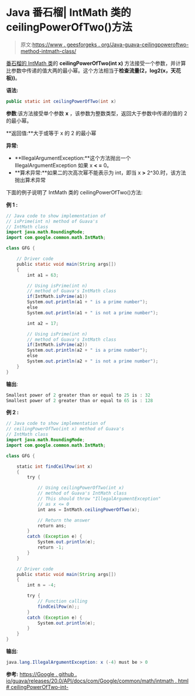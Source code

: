 # Java 番石榴| IntMath 类的 ceilingPowerOfTwo()方法

> 原文:[https://www . geesforgeks . org/Java-guava-ceilingpoweroftwo-method-intmath-class/](https://www.geeksforgeeks.org/java-guava-ceilingpoweroftwo-method-of-intmath-class/)

[番石榴的 IntMath 类](https://www.geeksforgeeks.org/intmath-class-guava-java/)的 **ceilingPowerOfTwo(int x)** 方法接受一个参数，并计算比参数中传递的值大两的最小幂。这个方法相当于**检查流量(2，log2(x，天花板))**。

**语法:**

```java
public static int ceilingPowerOfTwo(int x)

```

**参数**:该方法接受单个参数 **x** ，该参数为整数类型，返回大于参数中传递的值的 2 的最小幂。

**返回值:**大于或等于 x 的 2 的最小幂

**异常:**

*   **IllegalArgumentException:**这个方法抛出一个 IllegalArgumentException 如果 x **< =** 0。
*   **算术异常:**如果二的次高次幂不能表示为 int，即当 x **>** 2^30.时，该方法抛出算术异常

下面的例子说明了 IntMath 类的 ceilingPowerOfTwo()方法:

**例 1 :**

```java
// Java code to show implementation of 
// isPrime(int n) method of Guava's 
// IntMath class
import java.math.RoundingMode; 
import com.google.common.math.IntMath; 

class GFG { 

    // Driver code 
    public static void main(String args[]) 
    { 
        int a1 = 63;

        // Using isPrime(int n) 
        // method of Guava's IntMath class
        if(IntMath.isPrime(a1))
        System.out.println(a1 + " is a prime number");
        else
        System.out.println(a1 + " is not a prime number");

        int a2 = 17;

        // Using isPrime(int n) 
        // method of Guava's IntMath class
        if(IntMath.isPrime(a2))
        System.out.println(a2 + " is a prime number");
        else
        System.out.println(a2 + " is not a prime number");
    } 
} 
```

**输出**:

```java
Smallest power of 2 greater than or equal to 25 is : 32
Smallest power of 2 greater than or equal to 65 is : 128

```

**例 2 :**

```java
// Java code to show implementation of 
// ceilingPowerOfTwo(int x) method of Guava's
// IntMath class
import java.math.RoundingMode; 
import com.google.common.math.IntMath; 

class GFG { 

    static int findCeilPow(int x) 
    { 
        try { 

            // Using ceilingPowerOfTwo(int x) 
            // method of Guava's IntMath class 
            // This should throw "IllegalArgumentException" 
            // as x <= 0
            int ans = IntMath.ceilingPowerOfTwo(x); 

            // Return the answer 
            return ans; 
        } 
        catch (Exception e) { 
            System.out.println(e); 
            return -1; 
        } 
    } 

    // Driver code 
    public static void main(String args[]) 
    { 
        int n = -4;

        try { 
            // Function calling
            findCeilPow(n);; 
        } 
        catch (Exception e) { 
            System.out.println(e); 
        } 
    } 
} 
```

**输出**:

```java
java.lang.IllegalArgumentException: x (-4) must be > 0

```

**参考:**
[https://Google . github . io/guava/releases/20.0/API/docs/com/Google/common/math/intmath . html # ceilingPowerOfTwo-int-](https://google.github.io/guava/releases/20.0/api/docs/com/google/common/math/IntMath.html#ceilingPowerOfTwo-int-)